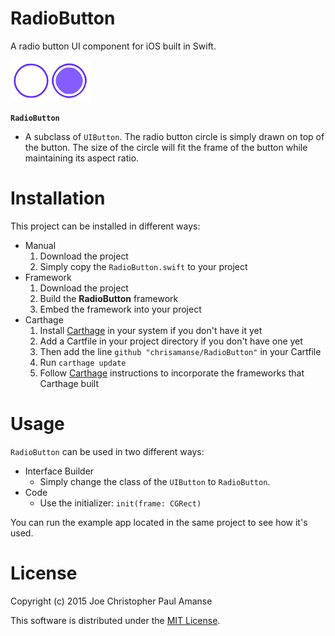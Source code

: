 # RadioButton

A radio button UI component for iOS built in Swift.

![RadioButton image](./Images/RadioButton.png)

**`RadioButton`**
  - A subclass of `UIButton`. The radio button circle is simply drawn on top of the button. The size of the circle will fit the frame of the button while maintaining its aspect ratio.

# Installation

This project can be installed in different ways:
  - Manual
    1. Download the project
    2. Simply copy the `RadioButton.swift` to your project
  - Framework
    1. Download the project
    2. Build the **RadioButton** framework
    3. Embed the framework into your project
  - Carthage
    1. Install [Carthage](https://github.com/carthage/carthage) in your system if you don't have it yet
    2. Add a Cartfile in your project directory if you don't have one yet
    3. Then add the line `github "chrisamanse/RadioButton"` in your Cartfile
    4. Run `carthage update`
    5. Follow [Carthage](https://github.com/carthage/carthage) instructions to incorporate the frameworks that Carthage built

# Usage

`RadioButton` can be used in two different ways:
  - Interface Builder
    - Simply change the class of the `UIButton` to `RadioButton`.
  - Code
    - Use the initializer: `init(frame: CGRect)`

You can run the example app located in the same project to see how it's used.

# License

Copyright (c) 2015 Joe Christopher Paul Amanse

This software is distributed under the [MIT License](./LICENSE).
